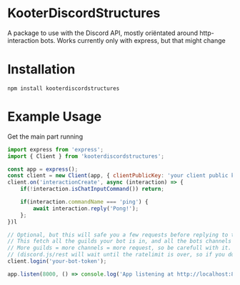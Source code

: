 # KooterDiscordStructures

A package to use with the Discord API, mostly oriëntated around http-interaction bots. Works currently only with express, but that might change

# Installation

```
npm install kooterdiscordstructures
```

# Example Usage

Get the main part running

```js
import express from 'express';
import { Client } from 'kooterdiscordstructures';

const app = express();
const client = new Client(app, { clientPublicKey: 'your client public key', route: 'the route where discord sends the interaction to' });
client.on('interactionCreate', async (interaction) => {
    if(!interaction.isChatInputCommand()) return;

    if(interaction.commandName === 'ping') {
        await interaction.reply('Pong!');
    };
})l

// Optional, but this will safe you a few requests before replying to the interaction.
// This fetch all the guilds your bot is in, and all the bots channels
// More guilds = more channels = more request, so be carefull with it.
// (discord.js/rest will wait until the ratelimit is over, so if you do do it, startup might take a while)
client.login('your-bot-token');

app.listen(8000, () => console.log('App listening at http://localhost:8000'))
```
